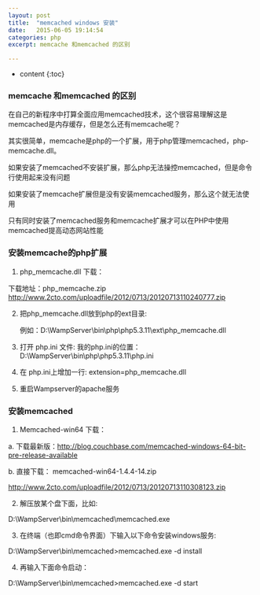 ```yaml
---
layout: post
title:  "memcached windows 安装"
date:   2015-06-05 19:14:54
categories: php
excerpt: memcache 和memcached 的区别

---
```


* content
{:toc}


### memcache 和memcached 的区别

在自己的新程序中打算全面应用memcached技术，这个很容易理解这是memcached是内存缓存，但是怎么还有memcache呢？ 

其实很简单，memcache是php的一个扩展，用于php管理memcached，php-memcache.dll。
 
如果安装了memcached不安装扩展，那么php无法操控memcached，但是命令行使用起来没有问题 

如果安装了memcache扩展但是没有安装memcached服务，那么这个就无法使用 

只有同时安装了memcached服务和memcache扩展才可以在PHP中使用memcached提高动态网站性能


###  安装memcache的php扩展
1. php_memcache.dll 下载：

下载地址：php_memcache.zip                                                   http://www.2cto.com/uploadfile/2012/0713/20120713110240777.zip

2. 把php_memcache.dll放到php的ext目录:
 
   例如：D:\WampServer\bin\php\php5.3.11\ext\php_memcache.dll

3. 打开 php.ini 文件:
我的php.ini的位置：D:\WampServer\bin\php\php5.3.11\php.ini

4. 在 php.ini上增加一行:
extension=php_memcache.dll
 
5. 重启Wampserver的apache服务

### 安装memcached

 
1. Memcached-win64 下载：
 
a. 下载最新版：http://blog.couchbase.com/memcached-windows-64-bit-pre-release-available
 
b. 直接下载： memcached-win64-1.4.4-14.zip

http://www.2cto.com/uploadfile/2012/0713/20120713110308123.zip

2. 解压放某个盘下面，比如:
 
D:\WampServer\bin\memcached\memcached.exe
 
3. 在终端（也即cmd命令界面）下输入以下命令安装windows服务:
 
D:\WampServer\bin\memcached>memcached.exe -d install
 
4. 再输入下面命令启动：
 
D:\WampServer\bin\memcached>memcached.exe -d start
